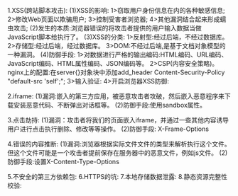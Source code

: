 1.XSS(跨站脚本攻击):
  (1)XSS的影响:
    1>窃取用户身份信息在内的各种敏感信息;
    2>修改Web页面以欺骗用户;
    3>控制受害者浏览器;
    4>其他漏洞结合起来形成蠕虫攻击;
  (2)发生的本质:浏览器错误的将攻击者提供的用户输入数据当做JavaScript脚本给执行了。
  (3)XSS的分类:
    1>反射型:经过后端，不经过数据库。
    2>存储型:经过后端，经过数据库。
    3>DOM:不经过后端,是基于文档对象模型的一种漏洞。
  (4)防御手段:
    1>对数据进行严格的输出编码:HTML编码、URL编码、JavaScript编码、HTML属性编码、JSON编码等。
    2>CSP(内容安全策略)。
      nginx上的配置:在server{}对象块中添加add_header Content-Security-Policy "default-src 'self';";
    3>输入验证:
    4>开启浏览器XSS防御:

2.iframe:
  (1)漏洞:嵌入的第三方应用，被恶意攻击者攻破，然后嵌入恶意程序来下载安装恶意代码、不断弹出对话框等。
  (2)防御手段:使用sandbox属性。

3.点击劫持:
  (1)漏洞：攻击者将我们的页面嵌入iframe，并通过一些其他内容诱导用户进行点击执行删除、修改等等操作。
  (2)防御手段:
    X-Frame-Options

4.错误的内容推断:
  (1)漏洞:浏览器根据实际文件文件的类型来解析执行这个文件。但这个文件可能是一个攻击者提前保存在服务器中的恶意文件，例如js文件。
  (2)防御手段:设置X-Content-Type-Options
  
5.不安全的第三方依赖包:
6.HTTPS的坑:
7.本地存储数据泄露:
8.静态资源完整性校验: